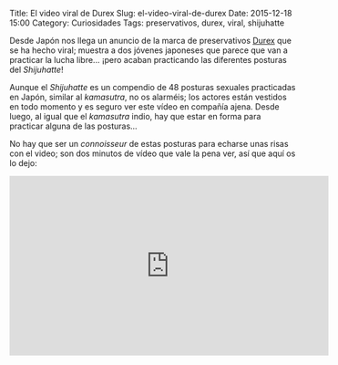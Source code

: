 Title: El video viral de Durex
Slug: el-video-viral-de-durex
Date: 2015-12-18 15:00
Category: Curiosidades
Tags: preservativos, durex, viral, shijuhatte



Desde Japón nos llega un anuncio de la marca de preservativos [Durex](http://www.durex.es/) que se ha hecho viral; muestra a dos jóvenes japoneses que parece que van a practicar la lucha libre... ¡pero acaban practicando las diferentes posturas del *Shijuhatte*!

Aunque el *Shijuhatte* es un compendio de 48 posturas sexuales practicadas en Japón, similar al *kamasutra*, no os alarméis; los actores están vestidos en todo momento y es seguro ver este vídeo en compañía ajena. Desde luego, al igual que el *kamasutra* indio, hay que estar en forma para practicar alguna de las posturas...

No hay que ser un *connoisseur* de estas posturas para echarse unas risas con el video; son dos minutos de vídeo que vale la pena ver, así que aquí os lo dejo:

<iframe width="560" height="315" src="https://www.youtube.com/embed/k9v4lO-s-8I" frameborder="0" allowfullscreen></iframe>
